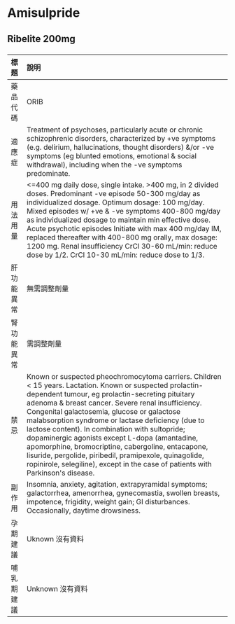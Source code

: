 # Amisulpride

## Ribelite 200mg

##### 

| 標題       | 說明                                                                                                                                                                                                                                                                                                                                                                                                                                                                                                                                                                                                                      |
|:-----------|:--------------------------------------------------------------------------------------------------------------------------------------------------------------------------------------------------------------------------------------------------------------------------------------------------------------------------------------------------------------------------------------------------------------------------------------------------------------------------------------------------------------------------------------------------------------------------------------------------------------------------|
| 藥品代碼   | ORIB                                                                                                                                                                                                                                                                                                                                                                                                                                                                                                                                                                                                                      |
| 適應症     | Treatment of psychoses, particularly acute or chronic schizophrenic disorders, characterized by +ve symptoms (e.g. delirium, hallucinations, thought disorders) &/or -ve symptoms (eg blunted emotions, emotional & social withdrawal), including when the -ve symptoms predominate.                                                                                                                                                                                                                                                                                                                                      |
| 用法用量   | <=400 mg daily dose, single intake. >400 mg, in 2 divided doses. Predominant -ve episode 50-300 mg/day as individualized dosage. Optimum dosage: 100 mg/day. Mixed episodes w/ +ve & -ve symptoms 400-800 mg/day as individualized dosage to maintain min effective dose. Acute psychotic episodes Initiate with max 400 mg/day IM, replaced thereafter with 400-800 mg orally, max dosage: 1200 mg. Renal insufficiency CrCl 30-60 mL/min: reduce dose by 1/2. CrCl 10-30 mL/min: reduce dose to 1/3.                                                                                                                    |
| 肝功能異常 | 無需調整劑量                                                                                                                                                                                                                                                                                                                                                                                                                                                                                                                                                                                                              |
| 腎功能異常 | 需調整劑量                                                                                                                                                                                                                                                                                                                                                                                                                                                                                                                                                                                                                |
| 禁忌       | Known or suspected pheochromocytoma carriers. Children < 15 years. Lactation. Known or suspected prolactin-dependent tumour, eg prolactin-secreting pituitary adenoma & breast cancer. Severe renal insufficiency. Congenital galactosemia, glucose or galactose malabsorption syndrome or lactase deficiency (due to lactose content). In combination with sultopride; dopaminergic agonists except L-dopa (amantadine, apomorphine, bromocriptine, cabergoline, entacapone, lisuride, pergolide, piribedil, pramipexole, quinagolide, ropinirole, selegiline), except in the case of patients with Parkinson's disease. |
| 副作用     | Insomnia, anxiety, agitation, extrapyramidal symptoms; galactorrhea, amenorrhea, gynecomastia, swollen breasts, impotence, frigidity, weight gain; GI disturbances. Occasionally, daytime drowsiness.                                                                                                                                                                                                                                                                                                                                                                                                                     |
| 孕期建議   | Uknown 沒有資料                                                                                                                                                                                                                                                                                                                                                                                                                                                                                                                                                                                                           |
| 哺乳期建議 | Unknown 沒有資料                                                                                                                                                                                                                                                                                                                                                                                                                                                                                                                                                                                                          |

